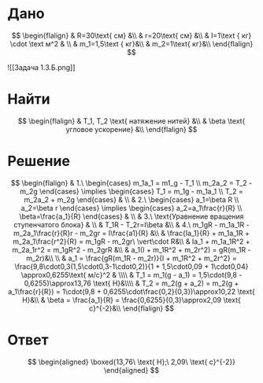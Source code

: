 # Дано
$$
\begin{flalign}
	& R=30\text{ см} &\\
	& r=20\text{ см} &\\
	& I=1\text { кг} \cdot \text м^2 & \\
	& m_1=1,5\text { кг}&\\
	& m_2=1\text{ кг}&\\
\end{flalign}
$$

![[Задача 1.3.Б.png]]
# Найти
$$
\begin{flalign}
	& T_1, T_2 \text{ натяжение нитей} &\\
	& \beta \text{ угловое ускорение} &\\
\end{flalign}
$$
# Решение

$$
\begin{flalign}
	&
	1.\
	\begin{cases}
		m_1a_1 = m1_g - T_1 \\
		m_2a_2 = T_2 - m_2g
	\end{cases}
	\implies
	\begin{cases}
		T_1 = m_1g - m_1a_1 \\
		T_2 = m_2a_2 + m_2g
	\end{cases}
	& \\
	&
	2.\
	\begin{cases}
		a_1=\beta R \\
		a_2=\beta r
	\end{cases}
	\implies
	\begin{cases}
		a_2=a_1\frac{r}{R} \\
		\beta=\frac{a_1}{R}
	\end{cases}
	& \\
	& 3.\ \text{Уравнение вращения ступенчатого блока} & \\
	& T_1R - T_2r=I\beta &\\
	& 4.\ m_1gR - m_1a_1R - m_2a_1\frac{r}{R}r - m_2gr = I\frac{a1}{R} &\\
	& \frac{Ia_1}{R} + m_1a_1R + m_2a_1\frac{r^2}{R} = m_1gR - m_2gr\ \vert\cdot R&\\
	& Ia_1 + m_1a_1R^2 + m_2a_1r^2 = m_1gR^2 - m_2grR &\\
	& a_1(I + m_1R^2 + m_2r^2) = gR(m_1R - m_2r)&\\
	\\
	& a_1 = \frac{gR(m_1R - m_2r)}{I + m_1R^2 + m_2r^2} =
	\frac{9,8\cdot0,3(1,5\cdot0,3-1\cdot0,2)}{1 + 1,5\cdot0,09 + 1\cdot0,04}
	\approx0,6255\text{ м/с}^2 & \\\\
	& T_1 = m_1(g - a_1) = 1,5\cdot(9,8 - 0,6255)\approx13,76 \text{ Н}&\\\\
	& T_2 = m_2(g + a_2) = m_2(g + a_1\frac{r}{R}) =
	1\cdot(9,8 + 0,6255\cdot\frac{0,2}{0,3})\approx10,22 \text{ Н}&\\
	& \beta = \frac{a_1}{R} = \frac{0,6255}{0,3}\approx2,09 \text{ с}^{-2}&\\
\end{flalign}
$$
# Ответ
$$
\begin{aligned}
	\boxed{13,76\ \text{ Н};\ 2,09\ \text{ с}^{-2}}
\end{aligned}
$$